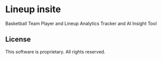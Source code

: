 # Lineup insite
Basketball Team Player and Lineup Analytics Tracker and AI Insight Tool

## License
This software is proprietary. All rights reserved.

